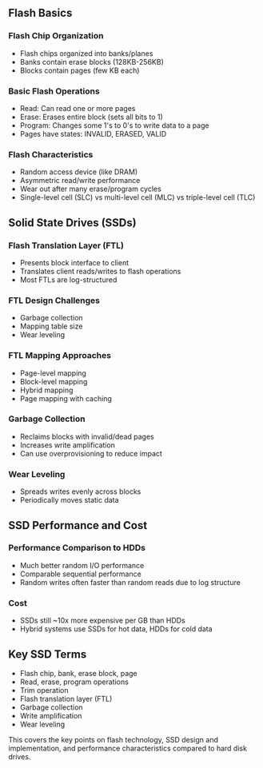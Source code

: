 ## Flash Basics

### Flash Chip Organization

- Flash chips organized into banks/planes
- Banks contain erase blocks (128KB-256KB)
- Blocks contain pages (few KB each)

### Basic Flash Operations

- Read: Can read one or more pages
- Erase: Erases entire block (sets all bits to 1)
- Program: Changes some 1's to 0's to write data to a page
- Pages have states: INVALID, ERASED, VALID

### Flash Characteristics

- Random access device (like DRAM)
- Asymmetric read/write performance
- Wear out after many erase/program cycles
- Single-level cell (SLC) vs multi-level cell (MLC) vs triple-level cell (TLC)

## Solid State Drives (SSDs)

### Flash Translation Layer (FTL)

- Presents block interface to client
- Translates client reads/writes to flash operations
- Most FTLs are log-structured

### FTL Design Challenges

- Garbage collection
- Mapping table size
- Wear leveling

### FTL Mapping Approaches

- Page-level mapping
- Block-level mapping
- Hybrid mapping
- Page mapping with caching

### Garbage Collection

- Reclaims blocks with invalid/dead pages
- Increases write amplification
- Can use overprovisioning to reduce impact

### Wear Leveling

- Spreads writes evenly across blocks
- Periodically moves static data

## SSD Performance and Cost

### Performance Comparison to HDDs

- Much better random I/O performance
- Comparable sequential performance
- Random writes often faster than random reads due to log structure

### Cost

- SSDs still ~10x more expensive per GB than HDDs
- Hybrid systems use SSDs for hot data, HDDs for cold data

## Key SSD Terms

- Flash chip, bank, erase block, page
- Read, erase, program operations
- Trim operation
- Flash translation layer (FTL)
- Garbage collection
- Write amplification
- Wear leveling

This covers the key points on flash technology, SSD design and implementation, and performance characteristics compared to hard disk drives.
